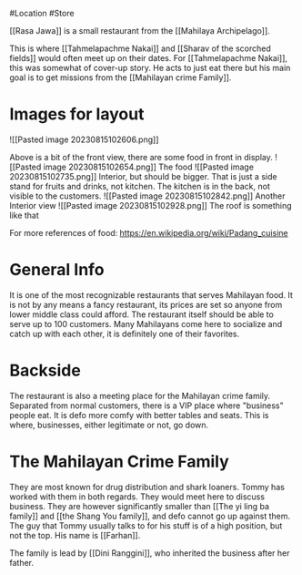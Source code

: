 #Location #Store

[[Rasa Jawa]] is a small restaurant from the [[Mahilaya Archipelago]].

This is where [[Tahmelapachme Nakai]] and [[Sharav of the scorched fields]] would often meet up on their dates. For [[Tahmelapachme Nakai]], this was somewhat of cover-up story. He acts to just eat there but his main goal is to get missions from the [[Mahilayan crime Family]].

# Images for layout

![[Pasted image 20230815102606.png]]

Above is a bit of the front view, there are some food in front in display.
![[Pasted image 20230815102654.png]]
The food
![[Pasted image 20230815102735.png]]
Interior, but should be bigger. That is just a side stand for fruits and drinks, not kitchen. The kitchen is in the back, not visible to the customers.
![[Pasted image 20230815102842.png]]
Another Interior view
![[Pasted image 20230815102928.png]]
The roof is something like that

For more references of food: https://en.wikipedia.org/wiki/Padang_cuisine 

# General Info

It is one of the most recognizable restaurants that serves Mahilayan food. It is not by any means a fancy restaurant, its prices are set so anyone from lower middle class could afford. The restaurant itself should be able to serve up to 100 customers. Many Mahilayans come here to socialize and catch up with each other, it is definitely one of their favorites.

# Backside

The restaurant is also a meeting place for the Mahilayan crime family. Separated from normal customers, there is a VIP place where "business" people eat. It is defo more comfy with better tables and seats. This is where, businesses, either legitimate or not, go down.

# The Mahilayan Crime Family

They are most known for drug distribution and shark loaners. Tommy has worked with them in both regards. They would meet here to discuss business. They are however significantly smaller than [[The yi ling ba family]] and [[the Shang You family]], and defo cannot go up against them. The guy that Tommy usually talks to for his stuff is of a high position, but not the top. His name is [[Farhan]].

The family is lead by [[Dini Ranggini]], who inherited the business after her father.
